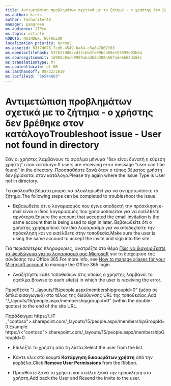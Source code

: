 ```yaml
---
title: Αντιμετώπιση προβλημάτων σχετικά με το ζήτημα - ο χρήστης δεν βρέθηκε στον κατάλογο
ms.author: kirks
author: Techwriter40
manager: pamgreen
ms.audience: ITPro
ms.topic: article
ROBOTS: NOINDEX, NOFOLLOW
localization_priority: Normal
ms.assetid: 63f7d676-7cd9-4549-ba84-c3a8a7867f63
ms.openlocfilehash: 537b27d06acd17cbb3fe99bcb89e153099e92bb4
ms.sourcegitcommit: 1d98db8acb9959aba3b5e308a567ade6b62da56c
ms.translationtype: MT
ms.contentlocale: el-GR
ms.lasthandoff: 08/22/2019
ms.locfileid: "36544863"
---
```

# <a name="troubleshoot-issue---user-not-found-in-directory"></a><span data-ttu-id="75730-102">Αντιμετώπιση προβλημάτων σχετικά με το ζήτημα - ο χρήστης δεν βρέθηκε στον κατάλογο</span><span class="sxs-lookup"><span data-stu-id="75730-102">Troubleshoot issue - User not found in directory</span></span>

<span data-ttu-id="75730-103">Εάν οι χρήστες λαμβάνουν το σφάλμα μήνυμα "δεν είναι δυνατή η εύρεση χρήστη" στον κατάλογο.</span><span class="sxs-lookup"><span data-stu-id="75730-103">If users are receiving error message "user can't be found" in the directory.</span></span> <span data-ttu-id="75730-104">Προσπαθήστε ξανά όταν ο τύπος θέματος χρήστη δεν βρίσκεται στον κατάλογο.</span><span class="sxs-lookup"><span data-stu-id="75730-104">Please try again where the Issue Type is User not in directory.</span></span>

<span data-ttu-id="75730-105">Τα ακόλουθα βήματα μπορεί να ολοκληρωθεί για να αντιμετωπίσετε το ζήτημα.</span><span class="sxs-lookup"><span data-stu-id="75730-105">The following steps can be completed to troubleshoot the issue.</span></span>

- <span data-ttu-id="75730-106">Βεβαιωθείτε ότι ο λογαριασμός που έγινε αποδεκτή την πρόσκληση e-mail είναι ο ίδιος λογαριασμός που χρησιμοποιείται για να εισέλθετε αργότερα.</span><span class="sxs-lookup"><span data-stu-id="75730-106">Ensure the account that accepted the email invitation is the same account that is being used to sign in later.</span></span> <span data-ttu-id="75730-107">Βεβαιωθείτε ότι ο χρήστης χρησιμοποιεί τον ίδιο λογαριασμό για να αποδεχτείτε την πρόσκληση και να εισέλθετε στην τοποθεσία.</span><span class="sxs-lookup"><span data-stu-id="75730-107">Make sure the user is using the same account to accept the invite and sign into the site.</span></span> 

<span data-ttu-id="75730-108">Για περισσότερες πληροφορίες, ανατρέξτε στο θέμα [Πώς να διαχειρίζεστε τα ψευδώνυμα για το λογαριασμό σας Microsoft</a> για τη διαχείριση της σύνδεσης του Office 365](https://support.microsoft.com/help/12407/microsoft-account-how-to-manage-aliases).</span><span class="sxs-lookup"><span data-stu-id="75730-108">For more info, see [How to manage aliases for your Microsoft account</a> to manage the Office 365 login](https://support.microsoft.com/help/12407/microsoft-account-how-to-manage-aliases).</span></span> 

- <span data-ttu-id="75730-109">Αναζητήστε κάθε τοποθεσιών στις οποίες ο χρήστης λαμβάνει το σφάλμα.</span><span class="sxs-lookup"><span data-stu-id="75730-109">Browse to each site(s) in which the user is receiving the error.</span></span> 

<span data-ttu-id="75730-110">Προσθέστε "/ _layouts/15/people.aspx/membershipgroupid=0" (μέσα σε διπλά εισαγωγικά) στο τέλος της διεύθυνσης URL της τοποθεσίας.</span><span class="sxs-lookup"><span data-stu-id="75730-110">Add "/_layouts/15/people.aspx/membershipgroupid=0" (within the double-quotes) to the end of the site URL.</span></span> 

<span data-ttu-id="75730-111">Παράδειγμα: https://_lT _"contoso">.sharepoint.com/_layouts/15/people.aspx/membershipGroupId=0.</span><span class="sxs-lookup"><span data-stu-id="75730-111">Example: https://<"contoso">.sharepoint.com/_layouts/15/people.aspx/membershipGroupId=0.</span></span>

- <span data-ttu-id="75730-112">Επιλέξτε το χρήστη από τη λίστα.</span><span class="sxs-lookup"><span data-stu-id="75730-112">Select the user from the list.</span></span>

- <span data-ttu-id="75730-113">Κάντε κλικ στο κουμπί **Κατάργηση δικαιωμάτων χρήστη** από την κορδέλα.</span><span class="sxs-lookup"><span data-stu-id="75730-113">Click **Remove User Permissions** from the Ribbon.</span></span> 
-  <span data-ttu-id="75730-114">Προσθέστε ξανά το χρήστη και στείλτε ξανά την πρόσκληση στο χρήστη.</span><span class="sxs-lookup"><span data-stu-id="75730-114">Add back the User and Resend the invite to the user.</span></span>

